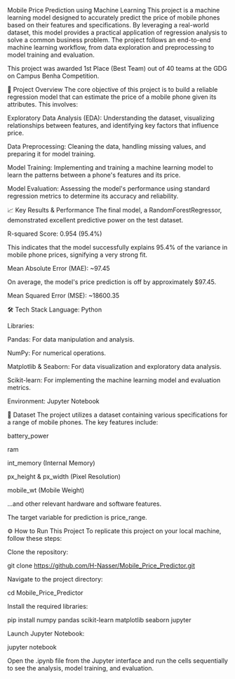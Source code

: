 Mobile Price Prediction using Machine Learning
This project is a machine learning model designed to accurately predict the price of mobile phones based on their features and specifications. By leveraging a real-world dataset, this model provides a practical application of regression analysis to solve a common business problem. The project follows an end-to-end machine learning workflow, from data exploration and preprocessing to model training and evaluation.

This project was awarded 1st Place (Best Team) out of 40 teams at the GDG on Campus Benha Competition.

🚀 Project Overview
The core objective of this project is to build a reliable regression model that can estimate the price of a mobile phone given its attributes. This involves:

Exploratory Data Analysis (EDA): Understanding the dataset, visualizing relationships between features, and identifying key factors that influence price.

Data Preprocessing: Cleaning the data, handling missing values, and preparing it for model training.

Model Training: Implementing and training a machine learning model to learn the patterns between a phone's features and its price.

Model Evaluation: Assessing the model's performance using standard regression metrics to determine its accuracy and reliability.

📈 Key Results & Performance
The final model, a RandomForestRegressor, demonstrated excellent predictive power on the test dataset.

R-squared Score: 0.954 (95.4%)

This indicates that the model successfully explains 95.4% of the variance in mobile phone prices, signifying a very strong fit.

Mean Absolute Error (MAE): ~97.45

On average, the model's price prediction is off by approximately $97.45.

Mean Squared Error (MSE): ~18600.35

🛠️ Tech Stack
Language: Python

Libraries:

Pandas: For data manipulation and analysis.

NumPy: For numerical operations.

Matplotlib & Seaborn: For data visualization and exploratory data analysis.

Scikit-learn: For implementing the machine learning model and evaluation metrics.

Environment: Jupyter Notebook

📂 Dataset
The project utilizes a dataset containing various specifications for a range of mobile phones. The key features include:

battery_power

ram

int_memory (Internal Memory)

px_height & px_width (Pixel Resolution)

mobile_wt (Mobile Weight)

...and other relevant hardware and software features.

The target variable for prediction is price_range.

⚙️ How to Run This Project
To replicate this project on your local machine, follow these steps:

Clone the repository:

git clone https://github.com/H-Nasser/Mobile_Price_Predictor.git

Navigate to the project directory:

cd Mobile_Price_Predictor

Install the required libraries:

pip install numpy pandas scikit-learn matplotlib seaborn jupyter

Launch Jupyter Notebook:

jupyter notebook

Open the .ipynb file from the Jupyter interface and run the cells sequentially to see the analysis, model training, and evaluation.
